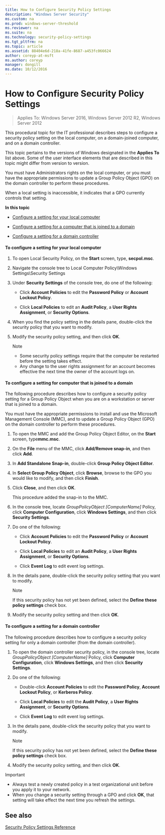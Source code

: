 ```yaml
---
title: How to Configure Security Policy Settings
description: "Windows Server Security"
ms.custom: na
ms.prod: windows-server-threshold
ms.reviewer: na
ms.suite: na
ms.technology: security-policy-settings
ms.tgt_pltfrm: na
ms.topic: article
ms.assetid: 88404e6d-218a-41fe-8687-a453fc066624
author: coreyp-at-msft
ms.author: coreyp
manager: dongill
ms.date: 10/12/2016
---
```

# How to Configure Security Policy Settings

>Applies To: Windows Server 2016, Windows Server 2012 R2, Windows Server 2012

This procedural topic for the IT professional describes steps to configure a security policy setting on the local computer, on a domain-joined computer, and on a domain controller.  
  
This topic pertains to the versions of Windows designated in the **Applies To** list above. Some of the user interface elements that are described in this topic might differ from version to version.  
  
You must have Administrators rights on the local computer, or you must have the appropriate permissions to update a Group Policy Object (GPO) on the domain controller to perform these procedures.  
  
When a local setting is inaccessible, it indicates that a GPO currently controls that setting.  
  
**In this topic**  
  
-   [Configure a setting for your local computer](#BKMK_Local)  
  
-   [Configure a setting for a computer that is joined to a domain](#BKMK_Domain)  
  
-   [Configure a setting for a domain controller](#BKMK_DC)  
  
#### <a name="BKMK_Local"></a>To configure a setting for your local computer  
  
1.  To open Local Security Policy, on the **Start** screen, type,   **secpol.msc**.  
  
2.  Navigate the console tree to Local Computer Policy\Windows Settings\Security Settings  
  
3.  Under **Security Settings** of the console tree, do one of the following:  
  
    -   Click **Account Policies** to edit the **Password Policy** or **Account Lockout Policy**.  
  
    -   Click **Local Policies** to edit an **Audit Policy**, a **User Rights Assignment**, or **Security Options**.  
  
4.  When you find the policy setting in the details pane, double-click the security policy that you want to modify.  
  
5.  Modify the security policy setting, and then click **OK**.  
  
    > [!NOTE]  
    > -   Some security policy settings require that the computer be restarted before the setting takes effect.  
    > -   Any change to the user rights assignment for an account becomes effective the next time the owner of the account logs on.  
  
#### <a name="BKMK_Domain"></a>To configure a setting for computer that is joined to a domain  
The following procedure describes how to configure a security policy setting for a Group Policy Object when you are on a workstation or server that is joined to a domain.  
  
You must have the appropriate permissions to install and use the Microsoft Management Console (MMC), and to update a Group Policy Object (GPO) on the domain controller to perform these procedures.  
  
1.  To open the MMC and add the Group Policy Object Editor, on the **Start** screen, type**mmc.msc**.  
  
2.  On the **File** menu of the MMC, click **Add/Remove snap-in**, and then click **Add**.  
  
3.  In **Add Standalone Snap-in**, double-click **Group Policy Object Editor**.  
  
4.  In **Select Group Policy Object**, click **Browse**, browse to the GPO you would like to modify, and then click **Finish**.  
  
5.  Click **Close**, and then click **OK**.  
  
    This procedure added the snap-in to the MMC.  
  
6.  In the console tree, locate *GroupPolicyObject [ComputerName]* Policy, click **Computer Configuration**, click **Windows Settings**, and then click **Security Settings**.  
  
7.  Do one of the following:  
  
    -   Click **Account Policies** to edit the **Password Policy** or **Account Lockout Policy**.  
  
    -   Click **Local Policies** to edit an **Audit Policy**, a **User Rights Assignment**, or **Security Options**.  
  
    -   Click **Event Log** to edit event log settings.  
  
8.  In the details pane, double-click the security policy setting that you want to modify.  
  
    > [!NOTE]  
    > If this security policy has not yet been defined, select the **Define these policy settings** check box.  
  
9. Modify the security policy setting and then click **OK**.  
  
#### <a name="BKMK_DC"></a>To configure a setting for a domain controller  
The following procedure describes how to configure a security policy setting for only a domain controller (from the domain controller).  
  
1.  To open the domain controller security policy, in the console tree, locate *GroupPolicyObject [ComputerName]* Policy, click **Computer Configuration**, click **Windows Settings**, and then click **Security Settings**.  
  
2.  Do one of the following:  
  
    -   Double-click **Account Policies** to edit the **Password Policy**, **Account Lockout Policy**, or **Kerberos Policy**.  
  
    -   Click **Local Policies** to edit the **Audit Policy**, a **User Rights Assignment**, or **Security Options**.  
  
    -   Click **Event Log** to edit event log settings.  
  
3.  In the details pane, double-click the security policy that you want to modify.  
  
    > [!NOTE]  
    > If this security policy has not yet been defined, select the **Define these policy settings** check box.  
  
4.  Modify the security policy setting, and then click **OK**.  
  
> [!IMPORTANT]  
> -   Always test a newly created policy in a test organizational unit before you apply it to your network.  
> -   When you change a security setting through a GPO and click **OK**, that setting will take effect the next time you refresh the settings.  
  
## See also  
[Security Policy Settings Reference](../group-managed-service-accounts/security-policy-settings-reference.md)  
  

